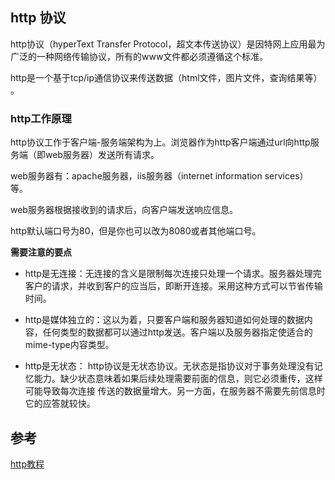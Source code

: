 ## http 协议

http协议（hyperText Transfer Protocol，超文本传送协议）是因特网上应用最为广泛的一种网络传输协议，所有的www文件都必须遵循这个标准。

http是一个基于tcp/ip通信协议来传送数据（html文件，图片文件，查询结果等） 。

### http工作原理

http协议工作于客户端-服务端架构为上。浏览器作为http客户端通过url向http服务端（即web服务器）发送所有请求。

web服务器有：apache服务器，iis服务器（internet information services）等。

web服务器根据接收到的请求后，向客户端发送响应信息。

http默认端口号为80，但是你也可以改为8080或者其他端口号。

**需要注意的要点**

- http是无连接：无连接的含义是限制每次连接只处理一个请求。服务器处理完客户的请求，并收到客户的应当后，即断开连接。采用这种方式可以节省传输时间。

- http是媒体独立的：这以为着，只要客户端和服务器知道如何处理的数据内容，任何类型的数据都可以通过http发送。客户端以及服务器指定使适合的mime-type内容类型。

- http是无状态： http协议是无状态协议。无状态是指协议对于事务处理没有记忆能力。缺少状态意味着如果后续处理需要前面的信息，则它必须重传，这样可能导致每次连接
传送的数据量增大。另一方面，在服务器不需要先前信息时它的应答就较快。






## 参考

[http教程](http://www.runoob.com/http/http-tutorial.html)
